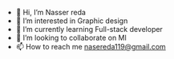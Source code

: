- 👋 Hi, I’m Nasser reda
- 👀 I’m interested in Graphic design 
- 🌱 I’m currently learning Full-stack developer 
- 💞️ I’m looking to collaborate on Ml
- 📫 How to reach me nasereda119@gmail.com


<!---
NasserReda2862006/NasserReda2862006 is a ✨ special ✨ repository because its `README.md` (this file) appears on your GitHub profile.
You can click the Preview link to take a look at your changes.
--->
